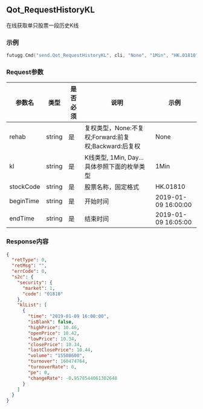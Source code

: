 ## Qot_RequestHistoryKL

在线获取单只股票一段历史K线

### 示例

```go
futugg.Cmd("send.Qot_RequestHistoryKL", cli, "None", "1Min", "HK.01810", "2019-01-09 16:00:00", "2019-01-09 16:05:00")
```

### Request参数

参数名  | 类型  | 是否必须 | 说明      | 示例
------- | ---- | -------- | -------  | ---------
rehab | string | 是 | 复权类型，None:不复权;Forward:前复权;Backward:后复权 | None
kl | string | 是 | K线类型, 1Min, Day... 具体参照下面的枚举类型 | 1Min
stockCode | string | 是 | 股票名称，固定格式 | HK.01810
beginTime | string | 是 | 开始时间 | 2019-01-09 16:00:00
endTime | string  | 是 | 结束时间 | 2019-01-09 16:05:00


### Response内容

```json 
{
  "retType": 0,
  "retMsg": "",
  "errCode": 0,
  "s2c": {
    "security": {
      "market": 1,
      "code": "01810"
    },
    "klList": [
      {
        "time": "2019-01-09 16:00:00",
        "isBlank": false,
        "highPrice": 10.46,
        "openPrice": 10.42,
        "lowPrice": 10.34,
        "closePrice": 10.34,
        "lastClosePrice": 10.44,
        "volume": "15508600",
        "turnover": 160474764,
        "turnoverRate": 0,
        "pe": 0,
        "changeRate": -0.9578544061302648
      }
    ]
  }
}
```


